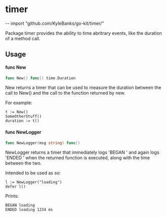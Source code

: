 # timer
--
    import "github.com/KyleBanks/go-kit/timer/"

Package timer provides the ability to time abritrary events, like the duration
of a method call.

## Usage

#### func  New

```go
func New() func() time.Duration
```
New returns a timer that can be used to measure the duration between the call to
New() and the call to the function returned by new.

For example:

    t := New()
    SomeOtherStuff()
    duration := t()

#### func  NewLogger

```go
func NewLogger(msg string) func()
```
NewLogger returns a timer that immediately logs 'BEGAN <msg>' and again logs
'ENDED <msg>' when the returned function is executed, along with the time
between the two.

Intended to be used as so:

    l := NewLogger("loading")
    defer l()

Prints:

    BEGAN loading
    ENDED loading 1234 ms
